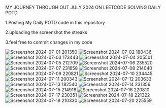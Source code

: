 MY JOURNEY THROUGH OUT JULY 2024 ON LEETCODE SOLVING DAILY POTD

1.Posting My Daily POTD code in this repository

2.uploading the screenshot the streaks

3.feel free to commit changes in my code

![Screenshot 2024-07-01 201350](https://github.com/princekaif/LEETCODE/assets/89538138/8a72236a-37f8-453b-8932-5e4fbdf082eb)
![Screenshot 2024-07-02 180436](https://github.com/princekaif/LEETCODE/assets/89538138/09f4e4f4-96bb-40b6-bcf5-f2e8625c4a5e)
![Screenshot 2024-07-03 173443](https://github.com/princekaif/LEETCODE/assets/89538138/ae34be93-8823-471b-b9ca-fa90daae5a00)
![Screenshot 2024-07-04 205501](https://github.com/princekaif/LEETCODE/assets/89538138/5f384b27-7956-4988-9bce-fa2bc2a505d2)
![Screenshot 2024-07-05 212709](https://github.com/princekaif/LEETCODE/assets/89538138/aec5fe2b-f0ff-4ab6-b31d-ac074db6c169)
![Screenshot 2024-07-06 235520](https://github.com/princekaif/LEETCODE/assets/89538138/25c1b4df-8cc7-4fb0-8f13-8bda8316ffd5)
![Screenshot 2024-07-07 231658](https://github.com/princekaif/LEETCODE/assets/89538138/7ccd7617-a9ff-4d72-9f93-eacf88e361d8)
![Screenshot 2024-07-08 214040](https://github.com/princekaif/LEETCODE/assets/89538138/2e0a22f6-3c74-4e86-a47b-7586729959ad)
![Screenshot 2024-07-09 220821](https://github.com/princekaif/LEETCODE/assets/89538138/86eba773-a6a1-456b-9d92-1ceeece5a088)
![Screenshot 2024-07-10 234445](https://github.com/princekaif/LEETCODE/assets/89538138/d1f1b072-c1e5-457e-8d15-7b3a236a1604)
![Screenshot 2024-07-11 200343](https://github.com/princekaif/LEETCODE/assets/89538138/e55a454f-ccd4-4425-80ed-d60509a0dd73)
![Screenshot 2024-07-12 203633](https://github.com/user-attachments/assets/c816aa25-0e29-40bf-af90-a96be1b06e84)
![Screenshot 2024-07-13 182540](https://github.com/user-attachments/assets/0a6b5f5c-1565-44ca-b14e-2f05352fe173)
![Screenshot 2024-07-14 231356](https://github.com/user-attachments/assets/4ad6808b-98e3-4857-8acd-40f5eb87a895)
![Screenshot 2024-07-15 214918](https://github.com/user-attachments/assets/ef844aa1-3193-4d66-a497-379760173565)
![Screenshot 2024-07-16 220810](https://github.com/user-attachments/assets/a71caccc-e7e2-479b-80bc-c03ef249ab44)
![Screenshot 2024-07-17 230351](https://github.com/user-attachments/assets/4d008125-5128-4930-b075-4d95f12d97c1)
![Screenshot 2024-07-18 221322](https://github.com/user-attachments/assets/f8c92e94-ee3a-4b66-a2d3-dc9e07ccf743)
![Screenshot 2024-07-19 210330](https://github.com/user-attachments/assets/968595e0-3e54-4b3b-b827-cf7dde4b8e12)
![Screenshot 2024-07-20 225559](https://github.com/user-attachments/assets/43130f30-1fa7-4cba-a1da-8dd5ba01df53)
